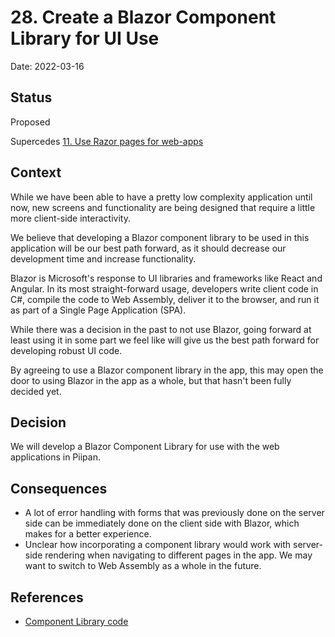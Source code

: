 # 28. Create a Blazor Component Library for UI Use

Date: 2022-03-16

## Status

Proposed

Supercedes [11. Use Razor pages for web-apps](0011-use-razor-pages-for-web-apps.md)

## Context

While we have been able to have a pretty low complexity application until now, new screens and functionality are being designed that require a little more client-side interactivity.

We believe that developing a Blazor component library to be used in this application will be our best path forward, as it should decrease our development time and increase functionality.

Blazor is Microsoft's response to UI libraries and frameworks like React and Angular. In its most straight-forward usage, developers write client code in C#, compile the code to Web Assembly, deliver it to the browser, and run it as part of a Single Page Application (SPA).

While there was a decision in the past to not use Blazor, going forward at least using it in some part we feel like will give us the best path forward for developing robust UI code.

By agreeing to use a Blazor component library in the app, this may open the door to using Blazor in the app as a whole, but that hasn't been fully decided yet.

## Decision

We will develop a Blazor Component Library for use with the web applications in Piipan.

## Consequences

* A lot of error handling with forms that was previously done on the server side can be immediately done on the client side with Blazor, which makes for a better experience.
* Unclear how incorporating a component library would work with server-side rendering when navigating to different pages in the app. We may want to switch to Web Assembly as a whole in the future.

## References
* [Component Library code](https://github.com/18F/piipan/components)

